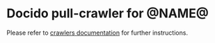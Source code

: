 # Docido pull-crawler for @NAME@

Please refer to
[crawlers documentation](https://cogniteev.github.io/docido-python-sdk/)
for further instructions.
